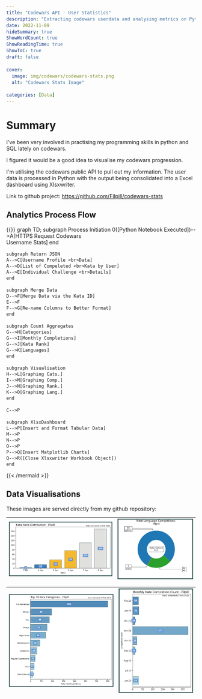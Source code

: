 ```yaml
---
title: "Codewars API - User Statistics"
description: "Extracting codewars userdata and analysing metrics on Python"
date: 2022-11-09
hideSummary: true
ShowWordCount: true
ShowReadingTime: true
ShowToC: true
draft: false

cover:
  image: img/codewars/codewars-stats.png
  alt: "Codewars Stats Image"

categories: [Data]
---
```


# Summary

I've been very involved in practising my programming skills in python and SQL lately on codewars.

I figured it would be a good idea to visualise my codewars progression.

I'm utilising the codewars public API to pull out my information. The user data is processed in Python with the output being consolidated into a Excel dashboard using Xlsxwriter.

Link to github project: https://github.com/Filpill/codewars-stats

## Analytics Process Flow

{{<mermaid>}}
graph TD;
    subgraph Process Initiation
    0([Python Notebook Executed])-->A[HTTPS Request Codewars <br>Username Stats]
    end

    subgraph Return JSON
    A-->C[Username Profile <br>Data]
    A-->D[List of Compeleted <br>Kata by User]
    A-->E[Individual Challenge <br>Details]
    end

    subgraph Merge Data
    D-->F[Merge Data via the Kata ID]
    E-->F
    F-->G[Re-name Columns to Better Format]
    end

    subgraph Count Aggregates
    G-->H[Categories]
    G-->I[Monthly Completions]
    G-->J[Kata Rank]
    G-->K[Languages]
    end

    subgraph Visualisation
    H-->L[Graphing Cats.]
    I-->M[Graphing Comp.]
    J-->N[Graphing Rank.]
    K-->O[Graphing Lang.]
    end

    C-->P

    subgraph XlsxDashboard
    L-->P[Insert and Format Tabular Data]
    M-->P
    N-->P
    O-->P
    P-->Q[Insert Matplotlib Charts]
    Q-->R([Close Xlsxwriter Workbook Object])
    end
{{< /mermaid >}}

## Data Visualisations

These images are served directly from my github repository:

![test](https://raw.githubusercontent.com/Filpill/codewars-stats/main/charts/rank_distribution.png) | ![test](https://raw.githubusercontent.com/Filpill/codewars-stats/main/charts/language_pie.png)
| :--------: | :----------: |

 ![test](https://raw.githubusercontent.com/Filpill/codewars-stats/main/charts/top_tags.png) |  ![test](https://raw.githubusercontent.com/Filpill/codewars-stats/main/charts/monthly_complete_barh.png)
| :--------: | :----------: |
